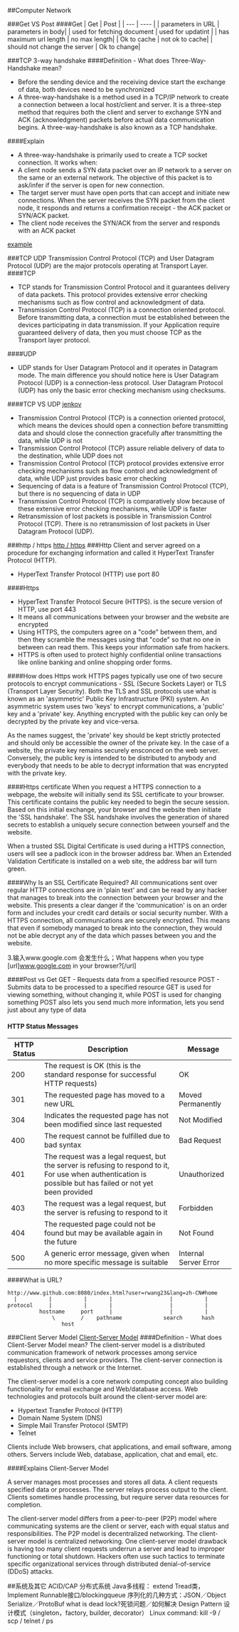 ##Computer Network

###Get VS Post
####Get
| Get | Post |
| --- | ---- |
| parameters in URL | parameters in body|
| used for fetching document | used for updatint |
| has maximum url length | no max length|
| Ok to cache | not ok to cache|
| should not change the server | Ok to change|

###TCP 3-way handshake
####Definition - What does Three-Way-Handshake mean?
- Before the sending device and the receiving device start the exchange of data, both devices need to be synchronized
- A three-way-handshake is a method used in a TCP/IP network to create a connection between a local host/client and server. It is a three-step method that requires both the client and server to exchange SYN and ACK (acknowledgment) packets before actual data communication begins.
A three-way-handshake is also known as a TCP handshake.

####Explain
- A three-way-handshake is primarily used to create a TCP socket connection. It works when:
- A client node sends a SYN data packet over an IP network to a server on the same or an external network. The objective of this packet is to ask/infer if the server is open for new connection.
- The target server must have open ports that can accept and initiate new connections. When the server receives the SYN packet from the client node, it responds and returns a confirmation receipt - the ACK packet or SYN/ACK packet.
- The client node receives the SYN/ACK from the server and responds with an ACK packet

[example](http://www.omnisecu.com/tcpip/tcp-three-way-handshake.php)

###TCP UDP
Transmission Control Protocol (TCP) and User Datagram Protocol (UDP) are the major protocols operating at Transport Layer.
####TCP
- TCP stands for Transmission Control Protocol and it guarantees delivery of data packets. This protocol provides extensive error checking mechanisms such as flow control and acknowledgment of data.
- Transmission Control Protocol (TCP) is a connection oriented protocol. Before transmitting data, a connection must be established between the devices participating in data transmission. If your Application require guaranteed delivery of data, then you must choose TCP as the Transport layer protocol.

####UDP
- UDP stands for User Datagram Protocol and it operates in Datagram mode. The main difference you should notice here is User Datagram Protocol (UDP) is a connection-less protocol. User Datagram Protocol (UDP) has only the basic error checking mechanism using checksums.

####TCP VS UDP
[jenkov](http://tutorials.jenkov.com/java-networking/udp-datagram-sockets.html)

- Transmission Control Protocol (TCP) is a connection oriented protocol, which means the devices should open a connection before transmitting data and should close the connection gracefully after transmitting the data, while UDP is not
- Transmission Control Protocol (TCP) assure reliable delivery of data to the destination, while UDP does not
- Transmission Control Protocol (TCP) protocol provides extensive error checking mechanisms such as flow control and acknowledgment of data, while UDP just provides basic error checking
- Sequencing of data is a feature of Transmission Control Protocol (TCP), but there is no sequencing of data in UDP
- Transmission Control Protocol (TCP) is comparatively slow because of these extensive error checking mechanisms, while UDP is faster
- Retransmission of lost packets is possible in Transmission Control Protocol (TCP). There is no retransmission of lost packets in User Datagram Protocol (UDP).


###http / https
[http / https](https://www.instantssl.com/ssl-certificate-products/https.html)
###Http
Client and server agreed on a procedure for exchanging information and called it HyperText Transfer Protocol (HTTP).
- HyperText Transfer Protocol (HTTP) use port 80

####Https
-  HyperText Transfer Protocol Secure (HTTPS).  is the secure version of HTTP, use port 443
-  It means all communications between your browser and the website are encrypted
-  Using HTTPS, the computers agree on a "code" between them, and then they scramble the messages using that "code" so that no one in between can read them. This keeps your information safe from hackers.
- HTTPS is often used to protect highly confidential online transactions like online banking and online shopping order forms.

####How does Https work
HTTPS pages typically use one of two secure protocols to encrypt communications - SSL (Secure Sockets Layer) or TLS (Transport Layer Security). Both the TLS and SSL protocols use what is known as an 'asymmetric' Public Key Infrastructure (PKI) system. An asymmetric system uses two 'keys' to encrypt communications, a 'public' key and a 'private' key. Anything encrypted with the public key can only be decrypted by the private key and vice-versa.

As the names suggest, the 'private' key should be kept strictly protected and should only be accessible the owner of the private key. In the case of a website, the private key remains securely ensconced on the web server. Conversely, the public key is intended to be distributed to anybody and everybody that needs to be able to decrypt information that was encrypted with the private key.

####Https certificate
When you request a HTTPS connection to a webpage, the website will initially send its SSL certificate to your browser. This certificate contains the public key needed to begin the secure session. Based on this initial exchange, your browser and the website then initiate the 'SSL handshake'. The SSL handshake involves the generation of shared secrets to establish a uniquely secure connection between yourself and the website.

When a trusted SSL Digital Certificate is used during a HTTPS connection, users will see a padlock icon in the browser address bar. When an Extended Validation Certificate is installed on a web site, the address bar will turn green.

####Why Is an SSL Certificate Required?
All communications sent over regular HTTP connections are in 'plain text' and can be read by any hacker that manages to break into the connection between your browser and the website. This presents a clear danger if the 'communication' is on an order form and includes your credit card details or social security number. With a HTTPS connection, all communications are securely encrypted. This means that even if somebody managed to break into the connection, they would not be able decrypt any of the data which passes between you and the website.



3.输入www.google.com 会发生什么；What happens when you type [url]www.google.com in your browser?[/url]

####Post vs Get
GET - Requests data from a specified resource
POST - Submits data to be processed to a specified resource
GET is used for viewing something, without changing it, while POST is used for changing something
POST also lets you send much more information,  lets you send just about any type of data

#### HTTP Status Messages

|HTTP Status|Description|Message|
|------|----|--------|
|200|The request is OK (this is the standard response for successful HTTP requests)|OK|
|301|The requested page has moved to a new URL | Moved Permanently|
|304|Indicates the requested page has not been modified since last requested|Not Modified|
|400|The request cannot be fulfilled due to bad syntax|Bad Request|
|401|The request was a legal request, but the server is refusing to respond to it, For use when authentication is possible but has failed or not yet been provided|Unauthorized|
|403|The request was a legal request, but the server is refusing to respond to it|Forbidden|
|404|The requested page could not be found but may be available again in the future|Not Found|
|500|A generic error message, given when no more specific message is suitable|Internal Server Error|


####What is URL?

	http://www.github.com:8080/index.html?user=rwang23&lang=zh-CN#home
	  |          |          |       |                  |          |
	protocol     |          |       |                  |          |
	          hostname     port     |                  |          |
	              \        /    pathname             search      hash
	                 host

###Client Server Model
[Client-Server Model](https://www.techopedia.com/definition/18321/client-server-model)
####Definition - What does Client-Server Model mean?
The client-server model is a distributed communication framework of network processes among service requestors, clients and service providers. The client-server connection is established through a network or the Internet.

The client-server model is a core network computing concept also building functionality for email exchange and Web/database access. Web technologies and protocols built around the client-server model are:
- Hypertext Transfer Protocol (HTTP)
- Domain Name System (DNS)
- Simple Mail Transfer Protocol (SMTP)
- Telnet

Clients include Web browsers, chat applications, and email software, among others. Servers include Web, database, application, chat and email, etc.

####Explains Client-Server Model

A server manages most processes and stores all data. A client requests specified data or processes. The server relays process output to the client. Clients sometimes handle processing, but require server data resources for completion.

The client-server model differs from a peer-to-peer (P2P) model where communicating systems are the client or server, each with equal status and responsibilities. The P2P model is decentralized networking. The client-server model is centralized networking.
One client-server model drawback is having too many client requests underrun a server and lead to improper functioning or total shutdown. Hackers often use such tactics to terminate specific organizational services through distributed denial-of-service (DDoS) attacks.



##系统及其它
ACID/CAP 分布式系统
Java多线程： extend Tread类，Implement Runnable接口/blockingqueue
序列化的几种方式：JSON／Object Serialize／ProtoBuf
what is dead lock?死锁问题／如何解决
Design Pattern 设计模式（singleton，factory, builder, decorator）
Linux command: kill -9   / scp / telnet / ps
